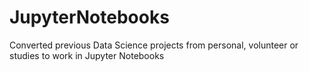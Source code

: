 # JupyterNotebooks
Converted previous Data Science projects from personal, volunteer or studies to work in Jupyter Notebooks 
